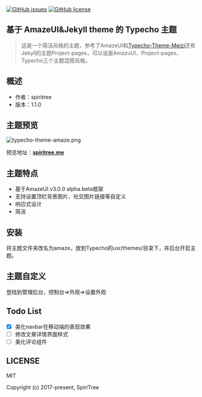 [![GitHub issues](https://img.shields.io/github/issues/SpiriTree/Typecho-theme-amaze.svg?style=flat-square)](https://github.com/SpiriTree/Typecho-theme-amaze/issues)
[![GitHub license](https://img.shields.io/badge/license-MIT-blue.svg?style=flat-square)](https://raw.githubusercontent.com/SpiriTree/Typecho-theme-amaze/master/LICENSE)

## 基于 AmazeUI&Jekyll theme 的 Typecho 主题
> 这是一个简洁风格的主题，参考了AmazeUI和[Typecho-Theme-Meizi](https://github.com/tlerbao/Typecho-Theme-Meizi)还有Jekyll的主题Project-pages，可以说是AmazuUI、Project-pages、Typecho三个主题混搭风格。

## 概述

- 作者：spiritree
- 版本：1.1.0

## 主题预览
![typecho-theme-amaze.png](https://ooo.0o0.ooo/2017/08/06/59868a3fcf4e6.png)

预览地址：**[spiritree.me](https://spiritree.me)**

## 主题特点
- 基于AmazeUI v3.0.0 alpha.beta框架
- 支持设置顶栏背景图片、社交图片链接等自定义
- 响应式设计
- 简洁

## 安装
将主题文件夹改名为amaze，放到Typecho的usr/themes/目录下，并后台开启主题。

## 主题自定义
登陆到管理后台，控制台=>外观=>设置外观

## Todo List
- [x] 美化navbar在移动端的表现效果
- [ ] 修改文章详情界面样式
- [ ] 美化评论组件

## LICENSE

MIT

Copyright (c) 2017-present, SpiriTree
